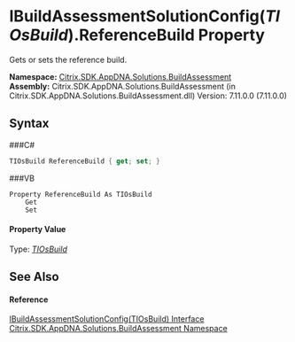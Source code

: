 # IBuildAssessmentSolutionConfig(*TIOsBuild*).ReferenceBuild Property 
 

Gets or sets the reference build.

**Namespace:**&nbsp;<a href="N_Citrix_SDK_AppDNA_Solutions_BuildAssessment">Citrix.SDK.AppDNA.Solutions.BuildAssessment</a><br />**Assembly:**&nbsp;Citrix.SDK.AppDNA.Solutions.BuildAssessment (in Citrix.SDK.AppDNA.Solutions.BuildAssessment.dll) Version: 7.11.0.0 (7.11.0.0)

## Syntax

###C#
```csharp
TIOsBuild ReferenceBuild { get; set; }
```

###VB
```vbnet
Property ReferenceBuild As TIOsBuild
	Get
	Set
```


#### Property Value
Type: <a href="T_Citrix_SDK_AppDNA_Solutions_BuildAssessment_IBuildAssessmentSolutionConfig_1">*TIOsBuild*</a>

## See Also


#### Reference
<a href="T_Citrix_SDK_AppDNA_Solutions_BuildAssessment_IBuildAssessmentSolutionConfig_1">IBuildAssessmentSolutionConfig(TIOsBuild) Interface</a><br /><a href="N_Citrix_SDK_AppDNA_Solutions_BuildAssessment">Citrix.SDK.AppDNA.Solutions.BuildAssessment Namespace</a><br />